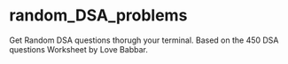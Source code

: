 # random_DSA_problems
Get Random DSA questions thorugh your terminal. Based on the 450 DSA questions Worksheet by Love Babbar.
